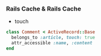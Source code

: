 ### Rails Cache & Rails Cache

* touch

```ruby
class Comment < ActiveRecord::Base
  belongs_to :article, touch: true
  attr_accessible :name, :content
end
```
